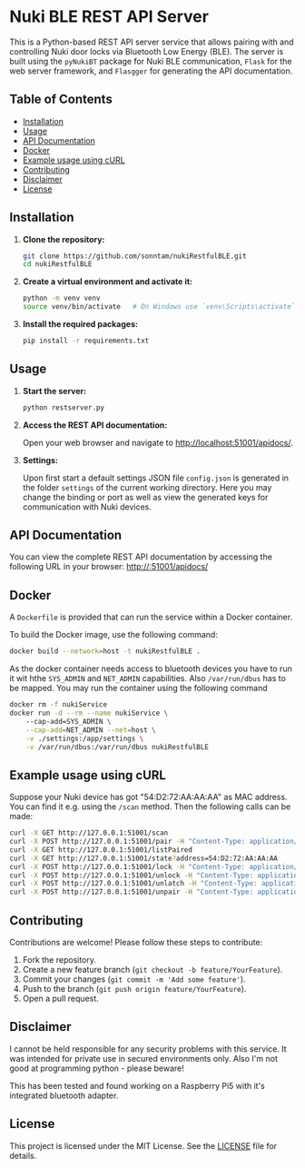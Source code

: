 # Nuki BLE REST API Server

This is a Python-based REST API server service that allows pairing with and controlling Nuki door locks via Bluetooth Low Energy (BLE). The server is built using the `pyNukiBT` package for Nuki BLE communication, `Flask` for the web server framework, and `Flasgger` for generating the API documentation.

## Table of Contents
- [Installation](#installation)
- [Usage](#usage)
- [API Documentation](#api-documentation)
- [Docker](#docker)
- [Example usage using cURL](#example-usage-using-curl)
- [Contributing](#contributing)
- [Disclaimer](#disclaimer)
- [License](#license)

## Installation

1. **Clone the repository:**
   ```bash
   git clone https://github.com/sonntam/nukiRestfulBLE.git
   cd nukiRestfulBLE
   ```

2. **Create a virtual environment and activate it:**
   ```bash
   python -m venv venv
   source venv/bin/activate   # On Windows use `venv\Scripts\activate`
   ```

3. **Install the required packages:**
   ```bash
   pip install -r requirements.txt
   ```

## Usage

1. **Start the server:**
   
   ```bash
   python restserver.py
   ```

2. **Access the REST API documentation:**
   
   Open your web browser and navigate to [http://localhost:51001/apidocs/](http://localhost:51001/apidocs/).

3. **Settings:**
   
   Upon first start a default settings JSON file `config.json` is generated in the folder `settings` of the current working directory. Here you may change the binding or port as well as view the generated keys for communication with Nuki devices.

## API Documentation

You can view the complete REST API documentation by accessing the following URL in your browser:
[http://<server>:51001/apidocs/](http://<server>:51001/apidocs/)

## Docker

A `Dockerfile` is provided that can run the service within a Docker container.

To build the Docker image, use the following command:
```bash
docker build --network=host -t nukiRestfulBLE .
```

As the docker container needs access to bluetooth devices you have to run it wit hthe `SYS_ADMIN` and `NET_ADMIN` capabilities. Also `/var/run/dbus` has to be mapped. You may run the container using the following command

```bash
docker rm -f nukiService 
docker run -d --rm --name nukiService \ 
    --cap-add=SYS_ADMIN \
    --cap-add=NET_ADMIN --net=host \
    -v ./settings:/app/settings \
    -v /var/run/dbus:/var/run/dbus nukiRestfulBLE
```

## Example usage using cURL

Suppose your Nuki device has got "54:D2:72:AA:AA:AA" as MAC address. You can find it e.g. using the `/scan` method.
Then the following calls can be made:

```bash
curl -X GET http://127.0.0.1:51001/scan
curl -X POST http://127.0.0.1:51001/pair -H "Content-Type: application/json" -d '{"address": "54:D2:72:AA:AA:AA"}'
curl -X GET http://127.0.0.1:51001/listPaired
curl -X GET http://127.0.0.1:51001/state?address=54:D2:72:AA:AA:AA
curl -X POST http://127.0.0.1:51001/lock -H "Content-Type: application/json" -d '{"address": "54:D2:72:AA:AA:AA"}'
curl -X POST http://127.0.0.1:51001/unlock -H "Content-Type: application/json" -d '{"address": "54:D2:72:AA:AA:AA"}'
curl -X POST http://127.0.0.1:51001/unlatch -H "Content-Type: application/json" -d '{"address": "54:D2:72:AA:AA:AA"}'
curl -X POST http://127.0.0.1:51001/unpair -H "Content-Type: application/json" -d '{"address": "54:D2:72:AA:AA:AA"}'
```


## Contributing

Contributions are welcome! Please follow these steps to contribute:

1. Fork the repository.
2. Create a new feature branch (`git checkout -b feature/YourFeature`).
3. Commit your changes (`git commit -m 'Add some feature'`).
4. Push to the branch (`git push origin feature/YourFeature`).
5. Open a pull request.

## Disclaimer

I cannot be held responsible for any security problems with this service. It was intended for private use in secured environments only. Also I'm not good at programming python - please beware!

This has been tested and found working on a Raspberry Pi5 with it's integrated bluetooth adapter.

## License

This project is licensed under the MIT License. See the [LICENSE](LICENSE) file for details.
